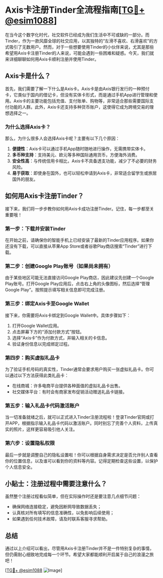 # Axis卡注册Tinder全流程指南[[TG💪+ @esim1088](https://t.me/s/esim1088)]

在当今这个数字化时代，社交软件已经成为我们生活中不可或缺的一部分。而Tinder，作为一款风靡全球的社交应用，以其独特的“左滑不喜欢、右滑喜欢”的方式吸引了无数用户。然而，对于一些想要使用Tinder的小伙伴来说，尤其是那些希望用Axis卡注册Tinder的人来说，可能会遇到一些困难和疑惑。今天，我们就来详细聊聊如何用Axis卡顺利注册并使用Tinder。

## Axis卡是什么？

首先，我们需要了解一下什么是Axis卡。Axis卡是由Axis银行发行的一种预付卡，它类似于国内的借记卡，但没有实体卡形式，而是通过手机App进行管理和使用。Axis卡的主要功能包括充值、支付账单、购物等，非常适合那些需要国际支付功能的人群。此外，Axis卡还支持多种货币账户，这使得它成为跨境交易的理想选择之一。

### 为什么选择Axis卡？

那么，为什么很多人会选择Axis卡呢？主要有以下几个原因：

1. **便捷性**：Axis卡可以通过手机App随时随地进行操作，无需携带实体卡。
2. **多币种支持**：支持美元、欧元等多种国际通用货币，方便海外消费。
3. **安全性高**：与传统信用卡相比，Axis卡不具备透支功能，减少了不必要的财务风险。
4. **易于获取**：即使身在国外，也可以轻松申请到Axis卡，非常适合留学生或旅居国外的朋友。

## 如何用Axis卡注册Tinder？

接下来，我们将一步步教你如何用Axis卡成功注册Tinder。记住，每一步都至关重要哦！

### 第一步：下载并安装Tinder

在开始之前，请确保你的智能手机上已经安装了最新的Tinder应用程序。如果你还没有下载，可以直接从苹果App Store或者谷歌Play商店搜索“Tinder”进行下载。

### 第二步：创建Google Play账号（如果尚未拥有）

由于某些地区可能无法直接访问Google Play商店，因此建议先创建一个Google Play账号。打开Google Play应用后，点击右上角的头像图标，然后选择“管理Google Play”。按照提示填写相关信息即可完成注册。

### 第三步：绑定Axis卡至Google Wallet

接下来，你需要将Axis卡绑定到Google Wallet中。具体步骤如下：
1. 打开Google Wallet应用。
2. 点击屏幕下方的“添加付款方式”按钮。
3. 选择“Axis卡”作为付款方式，并输入相关的卡信息。
4. 验证身份信息以完成绑定过程。

### 第四步：购买虚拟礼品卡

为了验证手机号码的真实性，Tinder通常会要求用户购买一张虚拟礼品卡。你可以通过以下方法获得此类礼品卡：
- 在线商城：许多电商平台提供各种面值的虚拟礼品卡出售。
- 社交媒体平台：有时会有商家发布促销活动赠送礼品卡链接。

### 第五步：输入礼品卡代码激活账户

当一切准备就绪之后，就可以正式进入Tinder注册流程啦！登录Tinder官网或打开APP，根据指示输入礼品卡代码以激活账户。同时别忘了完善个人资料，上传真实的照片，这样更容易吸引他人关注。

### 第六步：设置隐私权限

最后一步就是调整自己的隐私设置啦！你可以根据自身需求决定是否允许别人查看你的位置信息，以及谁可以看到你的资料等内容。记得定期检查这些设置，以保护个人信息安全。

## 小贴士：注册过程中需要注意什么？

虽然整个注册过程看似简单，但在实际操作时还是要注意几点细节问题：
- 确保网络连接稳定，避免因断网导致数据丢失；
- 认真核对所有填写的信息准确性，以免影响后续使用；
- 如果遇到任何技术故障，请及时联系客服寻求帮助。

## 总结

通过以上介绍可以看出，尽管用Axis卡注册Tinder并不是一件特别复杂的事情，但仍需耐心细致地完成每一个环节。希望大家都能顺利开启属于自己的浪漫之旅吧！

[[TG💪+ @esim1088](https://t.me/s/esim1088) ![Image](https://i.postimg.cc/4NQfJmqS/Snipaste-2025-05-13-00-14-12.png)]